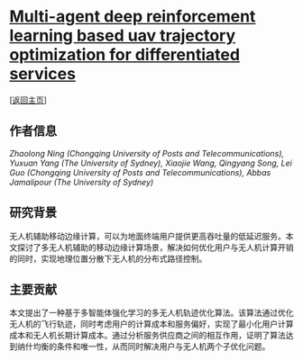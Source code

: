 # [Multi-agent deep reinforcement learning based uav trajectory optimization for differentiated services](https://doi.org/10.1109/TMC.2023.3312276)

\[[返回主页](https://github.com/withhaotian/awesome-edge-AI-papers.git)\]

## 作者信息
*Zhaolong Ning (Chongqing University of Posts and Telecommunications), Yuxuan Yang (The University of Sydney), Xiaojie Wang, Qingyang Song, Lei Guo (Chongqing University of Posts and Telecommunications), Abbas Jamalipour (The University of Sydney)*

## 研究背景
无人机辅助移动边缘计算，可以为地面终端用户提供更高吞吐量的低延迟服务。本文探讨了多无人机辅助的移动边缘计算场景，解决如何优化用户与无人机计算开销的同时，实现地理位置分散下无人机的分布式路径控制。

## 主要贡献
本文提出了一种基于多智能体强化学习的多无人机轨迹优化算法。该算法通过优化无人机的飞行轨迹，同时考虑用户的计算成本和服务偏好，实现了最小化用户计算成本和无人机长期计算成本。通过分析服务供应商之间的相互作用，证明了算法达到纳什均衡的条件和唯一性，从而同时解决用户与无人机两个子优化问题。